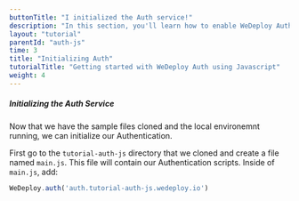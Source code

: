 ```yaml
---
buttonTitle: "I initialized the Auth service!"
description: "In this section, you'll learn how to enable WeDeploy Auth on your application."
layout: "tutorial"
parentId: "auth-js"
time: 3
title: "Initializing Auth"
tutorialTitle: "Getting started with WeDeploy Auth using Javascript"
weight: 4
---
```


##### Initializing the Auth Service

Now that we have the sample files cloned and the local environemnt running, we can initialize our Authentication. 

First go to the `tutorial-auth-js` directory that we cloned and create a file named `main.js`. This file will contain our Authentication scripts. Inside of `main.js`, add: 

```javascript
WeDeploy.auth('auth.tutorial-auth-js.wedeploy.io')
```



